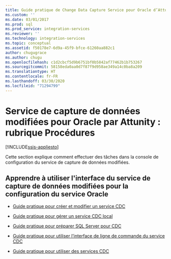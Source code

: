 ```yaml
---
title: Guide pratique de Change Data Capture Service pour Oracle d’Attunity | Microsoft Docs
ms.custom: ''
ms.date: 03/01/2017
ms.prod: sql
ms.prod_service: integration-services
ms.reviewer: ''
ms.technology: integration-services
ms.topic: conceptual
ms.assetid: f50178e7-6d9a-45f9-bfce-61260aa882c1
author: chugugrace
ms.author: chugu
ms.openlocfilehash: c1d2cbcf5d9b6751bf0b5842af77462b1b753267
ms.sourcegitcommit: 58158eda0aa0d7f87f9d958ae349a14c0ba8a209
ms.translationtype: HT
ms.contentlocale: fr-FR
ms.lasthandoff: 03/30/2020
ms.locfileid: "71294799"
---
```

# <a name="change-data-capture-service-for-oracle-by-attunity-how-to-guide"></a>Service de capture de données modifiées pour Oracle par Attunity : rubrique Procédures

[!INCLUDE[ssis-appliesto](../../includes/ssis-appliesto-ssvrpluslinux-asdb-asdw-xxx.md)]


  Cette section explique comment effectuer des tâches dans la console de configuration du service de capture de données modifiées.  
  
## <a name="learn-how-to-use-the-cdc-service-for-oracle-service-configuration-ui"></a>Apprendre à utiliser l'interface du service de capture de données modifiées pour la configuration du service Oracle  
  
-   [Guide pratique pour créer et modifier un service CDC](../../integration-services/change-data-capture/how-to-create-and-edit-a-cdc-service.md)  
  
-   [Guide pratique pour gérer un service CDC local](../../integration-services/change-data-capture/how-to-manage-a-local-cdc-service.md)  
  
-   [Guide pratique pour préparer SQL Server pour CDC](../../integration-services/change-data-capture/how-to-prepare-sql-server-for-cdc.md)  
  
-   [Guide pratique pour utiliser l’interface de ligne de commande du service CDC](../../integration-services/change-data-capture/how-to-use-the-cdc-service-command-line-interface.md)  
  
-   [Guide pratique pour utiliser des services CDC](../../integration-services/change-data-capture/how-to-work-with-cdc-services.md)  
  
  
